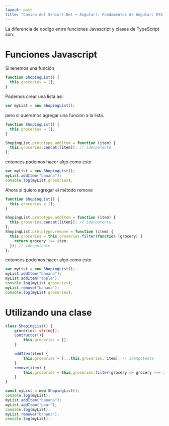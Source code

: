 ```yaml
---
layout: post
title: "Camino del Senior(.Net + Angular): Fundamentos de Angular: ES5 y TypeScript"
---
```

La diferencia de codigo entre funciones Javascript y clases de TypeScript son: <!--more-->

# Funciones Javascript

Si tenemos una función

```ts
function ShopingList() {
  this.groceries = [];
}
```

Podemos crear una lista así:

```ts
var myList = new ShopingList();
```

pero si queremos agregar una funcion a la lista.

```ts
function ShopingList() {
  this.groceries = [];
}

ShopingList.prototype.addItem = function (item) {
  this.groseries.concat([item]); // idenpotente
};
```

entonces podemos hacer algo como esto

```ts
var myList = new ShopingList();
myList.addItem("banana");
console.log(myList.groseries);
```

Ahora si quiero agregar el método remove

```ts
function ShopingList() {
  this.groceries = [];
}

ShopingList.prototype.addItem = function (item) {
  this.groseries.concat([item]); // idenpotente
};
ShopingList.prototype.remove = function (item) {
  this.groseries = this.groseries.filter(function (grocery) {
    return grocery !== item;
  }); // idenpotente
};
```

entonces podemos hacer algo como esto

```ts
var myList = new ShopingList();
myList.addItem("banana");
myList.addItem("apple");
console.log(myList.groseries);
myList.remove("banana");
console.log(myList.groseries);
```

# Utilizando una clase

```ts
class ShopingList() {
    groceries: string[];
    contructor(){
        this.groceries = [];
    }

    addItem(item) {
        this.groseries = [...this.groseries, item]; // idenpotente
    }
    remove(item) {
        this.groseries = this.groseries.filter(grocery => grocery !== item); // idenpotente
    }
}

const myList = new ShopingList();
console.log(myList);
myList.addItem("banana");
myList.addItem("pear");
console.log(myList);
myList.remove("banana");
console.log(myList);
```
